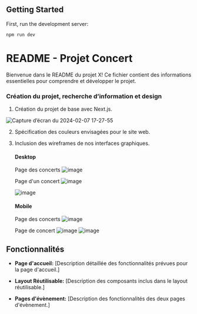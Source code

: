 ## Getting Started

First, run the development server:

```bash
npm run dev
```



# README - Projet Concert

Bienvenue dans le README du projet X! Ce fichier contient des informations essentielles pour comprendre et développer le projet. 

### Création du projet, recherche d’information et design

1. Création du projet de base avec Next.js.

![Capture d’écran du 2024-02-07 17-27-55](https://github.com/lamine-f/concert.remote-ca/assets/133556400/645188ed-5a6e-4499-b71a-39137d2fe7a6)


2. Spécification des couleurs envisagées pour le site web.
3. Inclusion des wireframes de nos interfaces graphiques.

   #### Desktop
    Page des concerts
   ![image](https://github.com/lamine-f/concert.remote-ca/assets/133556400/bf5a0ab1-fd3d-4a86-be5d-df4a4d0898e1)


    Page d'un concert
     ![image](https://github.com/lamine-f/concert.remote-ca/assets/133556400/e61079bd-807a-4c6a-ad67-6338114f72cc)

     ![image](https://github.com/lamine-f/concert.remote-ca/assets/133556400/831dc14e-e4b4-4749-8643-cfc3fbc1aa35)

    #### Mobile
    Page des concerts
    ![image](https://github.com/lamine-f/concert.remote-ca/assets/133556400/84fa8227-5299-4e01-a925-c23226adeb14)

    Page de concert
     ![image](https://github.com/lamine-f/concert.remote-ca/assets/133556400/b3bf2989-fc67-4936-b6f4-64aacafb39a2)
     ![image](https://github.com/lamine-f/concert.remote-ca/assets/133556400/c7a393b1-2d5c-44d7-9e29-64e9ba2e3472)




## Fonctionnalités

- **Page d'accueil:** [Description détaillée des fonctionnalités prévues pour la page d'accueil.]

- **Layout Réutilisable:** [Description des composants inclus dans le layout réutilisable.]

- **Pages d'évènement:** [Description des fonctionnalités des deux pages d'évènement.]
